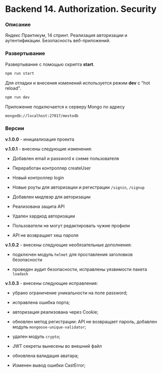 # Backend 14. Authorization. Security

### Описание

Яндекс Практикум, 14 спринт. Реализация авторизации и аутентификации. Безопасность веб-приложений.

### Развертывание

Развертывание с помощью скрипта **start**.

```bash
npm run start
```

Для отладки и внесения изменений используется режим **dev** с "hot reload".

```bash
npm run dev
```

Приложение подключается к серверу Mongo по адресу

```bash
mongodb://localhost:27017/mestodb
```

### Версии

**v.1.0.0** - инициализация проекта

**v.1.0.1** - внесены следующие изменения:

+ Добавлен email и password к схеме пользователя

+ Переработан контроллер createUser

+ Новый контроллер login

+ Новые роуты для авторизации и регистрации `/signin`, `/signup`

+ Добавлен мидлвэр для авторизации

+ Реализована защита API

+ Удален хардкод авторизации

+ Пользователи не могут редактировать чужие профили

+ API не возвращает хеш пароля

**v.1.0.2** - внесены следующие необязательные дополнения:

+ подключен модуль ``helmet`` для проставления заголовков безопасности 

+ проведен аудит безопасности, исправлены уязвимости пакета ``loadash``

**v.1.0.3** - внесены следующие исправления:

+ убрано ограничение уникальности на поле password;

+ исправлена ошибка порта;

+ авторизация реализована через Cookie;

+ обновлен метод регистрации: API не возвращает пароль, добавлен модуль ``mongoose-unique-validator``;

+ удален модуль ``crypto``;

+ JWT секреты вынесены во внешний файл

+ обновлена валидация аватара;

+ Изменен вывод ошибки CastError;
